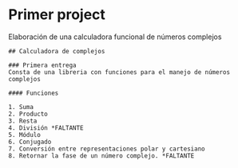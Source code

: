 # Primer project
Elaboración de una calculadora funcional de números complejos
   
    ## Calculadora de complejos
    
    ### Primera entrega
    Consta de una libreria con funciones para el manejo de números complejos 
    
    #### Funciones
    
    1. Suma
    2. Producto
    3. Resta 
    4. División *FALTANTE
    5. Módulo
    6. Conjugado
    7. Conversión entre representaciones polar y cartesiano
    8. Retornar la fase de un número complejo. *FALTANTE